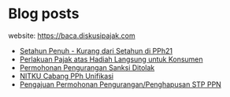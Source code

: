 # Blog posts

website: https://baca.diskusipajak.com

<!-- BLOG-POST-LIST:START -->
- [Setahun Penuh - Kurang dari Setahun di PPh21](https://baca.diskusipajak.com/setahun-penuh-kurang-dari-setahun-di-pph21/)
- [Perlakuan Pajak atas Hadiah Langsung untuk Konsumen](https://baca.diskusipajak.com/perlakuan-pajak-atas-hadiah-langsung-untuk-konsumen/)
- [Permohonan Pengurangan Sanksi Ditolak](https://baca.diskusipajak.com/permohonan-pengurangan-sanksi-ditolak/)
- [NITKU Cabang PPh Unifikasi](https://baca.diskusipajak.com/nitku-cabang-pph-unifikasi-2/)
- [Pengajuan Permohonan Pengurangan/Penghapusan STP PPN](https://baca.diskusipajak.com/pengajuan-permohonan-pengurangan-penghapusan-stp-ppn-2/)
<!-- BLOG-POST-LIST:END -->

<!--
**kelaspajak/kelaspajak** is a ✨ _special_ ✨ repository because its `README.md` (this file) appears on your GitHub profile.

Here are some ideas to get you started:

- 🔭 I’m currently working on ...
- 🌱 I’m currently learning ...
- 👯 I’m looking to collaborate on ...
- 🤔 I’m looking for help with ...
- 💬 Ask me about ...
- 📫 How to reach me: ...
- 😄 Pronouns: ...
- ⚡ Fun fact: ...
-->

